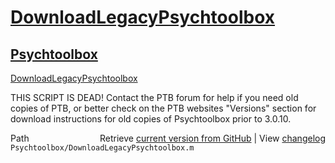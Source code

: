 # [DownloadLegacyPsychtoolbox](DownloadLegacyPsychtoolbox)
## [Psychtoolbox](Psychtoolbox)

[DownloadLegacyPsychtoolbox](DownloadLegacyPsychtoolbox)  
  
THIS SCRIPT IS DEAD! Contact the PTB forum for help if you need old  
copies of PTB, or better check on the PTB websites "Versions" section for  
download instructions for old copies of Psychtoolbox prior to 3.0.10.  
  




<div class="code_header" style="text-align:right;">
  <span style="float:left;">Path&nbsp;&nbsp;</span> <span class="counter">Retrieve <a href=
  "https://raw.github.com/Psychtoolbox-3/Psychtoolbox-3/beta/Psychtoolbox/DownloadLegacyPsychtoolbox.m">current version from GitHub</a> | View <a href=
  "https://github.com/Psychtoolbox-3/Psychtoolbox-3/commits/beta/Psychtoolbox/DownloadLegacyPsychtoolbox.m">changelog</a></span>
</div>
<div class="code">
  <code>Psychtoolbox/DownloadLegacyPsychtoolbox.m</code>
</div>

